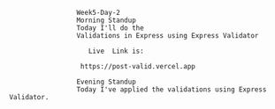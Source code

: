                      Week5-Day-2
                     Morning Standup
                     Today I'll do the
                     Validations in Express using Express Validator

                        Live  Link is: 

                      https://post-valid.vercel.app

                     Evening Standup
                     Today I've applied the validations using Express Validator. 

